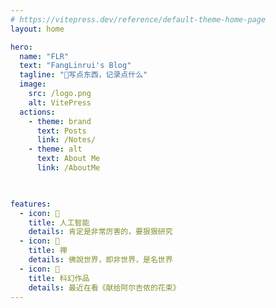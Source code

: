 ```yaml
---
# https://vitepress.dev/reference/default-theme-home-page
layout: home

hero:
  name: "FLR"
  text: "FangLinrui's Blog"
  tagline: "🚀写点东西，记录点什么"
  image:
    src: /logo.png
    alt: VitePress
  actions:
    - theme: brand
      text: Posts
      link: /Notes/
    - theme: alt
      text: About Me
      link: /AboutMe
 


features:
  - icon: 🤖
    title: 人工智能
    details: 肯定是非常厉害的，要狠狠研究
  - icon: 🪷
    title: 禅
    details: 佛說世界，即非世界，是名世界
  - icon: 🚀
    title: 科幻作品
    details: 最近在看《献给阿尔吉侬的花束》
---
```


